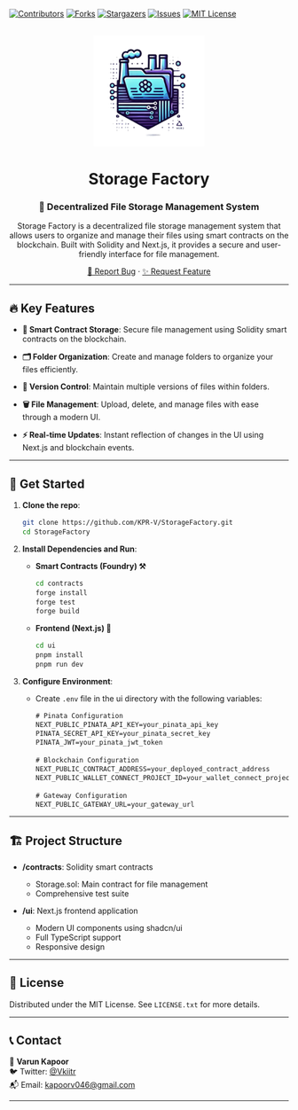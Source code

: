 <a name="readme-top"></a>

[![Contributors][contributors-shield]][contributors-url]
[![Forks][forks-shield]][forks-url]
[![Stargazers][stars-shield]][stars-url]
[![Issues][issues-shield]][issues-url]
[![MIT License][license-shield]][license-url]

<!-- PROJECT LOGO -->
<br />
<div align="center">
  <a href="https://github.com/KPR-V/StorageFactory">
    <img src="ui/public/logo.png" alt="Logo" width="200" height="200">
  </a>

<h1 align="center"> Storage Factory</h1>

<h3 align="center">📁 Decentralized File Storage Management System</h3>

  <p align="center">
    Storage Factory is a decentralized file storage management system that allows users to organize and manage their files using smart contracts on the blockchain. Built with Solidity and Next.js, it provides a secure and user-friendly interface for file management.
  </p>
  
  <p align="center">
    <a href="https://github.com/KPR-V/StorageFactory/issues/new?labels=bug">🐛 Report Bug</a>
    ·
    <a href="https://github.com/KPR-V/StorageFactory/issues/new?labels=enhancement">✨ Request Feature</a>
  </p>
</div>

---

## 🔥 Key Features

- **📂 Smart Contract Storage**: Secure file management using Solidity smart contracts on the blockchain.

- **🗂️ Folder Organization**: Create and manage folders to organize your files efficiently.

- **🔄 Version Control**: Maintain multiple versions of files within folders.

- **🗑️ File Management**: Upload, delete, and manage files with ease through a modern UI.

- **⚡ Real-time Updates**: Instant reflection of changes in the UI using Next.js and blockchain events.

---

## 🚀 Get Started

1. **Clone the repo**:
    ```sh
    git clone https://github.com/KPR-V/StorageFactory.git
    cd StorageFactory
    ```

2. **Install Dependencies and Run**:

    - **Smart Contracts (Foundry) ⚒️**
      ```sh
      cd contracts
      forge install
      forge test
      forge build
      ```

    - **Frontend (Next.js) 🎨**
      ```sh
      cd ui
      pnpm install
      pnpm run dev
      ```

3. **Configure Environment**:
    - Create `.env` file in the ui directory with the following variables:
      ```plaintext
      # Pinata Configuration
      NEXT_PUBLIC_PINATA_API_KEY=your_pinata_api_key
      PINATA_SECRET_API_KEY=your_pinata_secret_key
      PINATA_JWT=your_pinata_jwt_token

      # Blockchain Configuration
      NEXT_PUBLIC_CONTRACT_ADDRESS=your_deployed_contract_address
      NEXT_PUBLIC_WALLET_CONNECT_PROJECT_ID=your_wallet_connect_project_id

      # Gateway Configuration
      NEXT_PUBLIC_GATEWAY_URL=your_gateway_url
      ```


---

## 🏗️ Project Structure

- **/contracts**: Solidity smart contracts
  - Storage.sol: Main contract for file management
  - Comprehensive test suite

- **/ui**: Next.js frontend application
  - Modern UI components using shadcn/ui
  - Full TypeScript support
  - Responsive design

---

## 📜 License

Distributed under the MIT License. See `LICENSE.txt` for more details.

---

## 📞 Contact

📧 **Varun Kapoor** <br />
🐦 Twitter: [@Vkiitr](https://twitter.com/Vkiitr) <br />
📬 Email: kapoorv046@gmail.com

---

<!-- MARKDOWN LINKS & IMAGES -->
[contributors-shield]: https://img.shields.io/github/contributors/KPR-V/StorageFactory.svg?style=for-the-badge
[contributors-url]: https://github.com/KPR-V/StorageFactory/graphs/contributors
[forks-shield]: https://img.shields.io/github/forks/KPR-V/StorageFactory.svg?style=for-the-badge
[forks-url]: https://github.com/KPR-V/StorageFactory/network/members
[stars-shield]: https://img.shields.io/github/stars/KPR-V/StorageFactory.svg?style=for-the-badge
[stars-url]: https://github.com/KPR-V/StorageFactory/stargazers
[issues-shield]: https://img.shields.io/github/issues/KPR-V/StorageFactory.svg?style=for-the-badge
[issues-url]: https://github.com/KPR-V/StorageFactory/issues
[license-shield]: https://img.shields.io/github/license/KPR-V/StorageFactory.svg?style=for-the-badge
[license-url]: https://github.com/KPR-V/StorageFactory/blob/main/LICENSE.txt